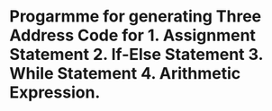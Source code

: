 # Progarmme for generating Three Address Code for 1. Assignment Statement 2. If-Else Statement 3. While Statement 4. Arithmetic Expression.
